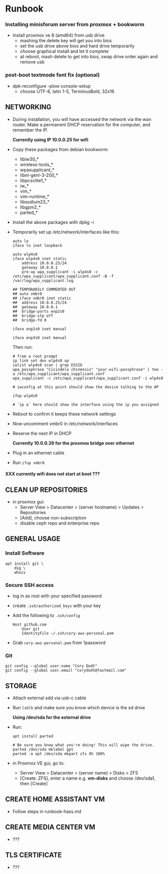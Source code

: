# Runbook

### Installing minisforum server from proxmox + bookworm

- Install proxmox ve 8 (amd64) from usb drive
    - mashing the delete key will get you into bios
    - set the usb drive above bios and hard drive temporarily
    - choose graphical install and let it complete
    - at reboot, mash delete to get into bios, swap drive order again and remove usb

### post-boot textmode font fix (optional)

- dpk-reconfigure -plow console-setup
    - choose UTF-8, latin 1-5, TerminusBold, 32x16


## NETWORKING

- During installation, you will have accessed the network via the wan router. Make a permanent DHCP reservation for the computer, and remember the IP.

    **Currently using IP 10.0.0.25 for wifi**

- Copy these packages from debian bookworm:
    - libiw30_*
    - wireless-tools_*
    - wpasupplicant_*
    - libnl-genl-3-200_*
    - libpcsclite1_*
    - iw_*
    - vim_*
    - vim-runtime_*
    - libsodium23_*
    - libgpm2_*
    - parted_*

- Install the above packages with dpkg -i

- Temporarily set up /etc/network/interfaces like this:

    ```
    auto lo
    iface lo inet loopback

    auto wlp4s0
    iface wlp4s0 inet static
        address 10.0.0.25/24
        gateway 10.0.0.1
        pre-up wpa_supplicant -i wlp4s0 -c /etc/wpa_supplicant/wpa_supplicant.conf -B -f /var/log/wpa_supplicant.log

    ## TEMPORARILY COMMENTED OUT
    ## auto vmbr0
    ## iface vmbr0 inet static
    ## 	address 10.0.0.25/24
    ## 	gateway 10.0.0.1
    ## 	bridge-ports enp2s0
    ## 	bridge-stp off
    ## 	bridge-fd 0

    iface enp2s0 inet manual

    iface enp3s0 inet manual
    ```

    Then run:
    ```
    # from a root prompt
    ip link set dev wlp4s0 up
    iwlist wlp4s0 scan | grep ESSID
    wpa_passphrase "Cicindela chinensis" "your-wifi-passphrase" | tee -a /etc/wpa_supplicant/wpa_supplicant.conf
    wpa_supplicant -c /etc/wpa_supplicant/wpa_supplicant.conf -i wlp4s0

    # iwconfig at this point should show the device talking to the AP

    ifup wlp4s0

    # `ip a` here should show the interface using the ip you assigned
    ```

- Reboot to confirm it keeps these network settings

- _Now_ uncomment vmbr0 in /etc/network/interfaces
- Reserve the next IP in DHCP

    **Currently 10.0.0.26 for the proxmox bridge over ethernet**

- Plug in an ethernet cable

- Run `ifup vmbr0`

#### XXX currently wifi does not start at boot ???


## CLEAN UP REPOSITORIES

- in proxmox gui: 
    - Server View > Datacenter > (server hostname) > Updates > Repositories
    - [Add], choose non-subscription
    - disable ceph repo and enterprise repo


## GENERAL USAGE

### Install Software

```
apt install git \
    dig \
    whois
```

### Secure SSH access

- log in as root with your specified password
- create `.ssh/authorized_keys` with your key
- Add the following to `.ssh/config`

    ```
    Host github.com
        User git
        IdentityFile ~/.ssh/cory-aws-personal.pem
    ```

- Grab `cory-aws-personal.pem` from 1password

### Git

```
git config --global user.name "Cory Dodt"
git config --global user.email "corydodt@fastmail.com"
```


## STORAGE

- Attach external sdd via usb-c cable
- Run `lsblk` and make sure you know which device is the sd drive

    **Using /dev/sda for the external drive**

- Run:
    ```
    apt install parted

    # Be sure you know what you're doing! This will wipe the drive.
    parted /dev/sda mklabel gpt
    parted -a opt /dev/sda mkpart zfs 0% 100%
    ```

- in Proxmox VE gui, go to:
    - Server View > Datacenter > (server name) > Disks > ZFS
    - [Create: ZFS], enter a name e.g. **vm-disks** and choose /dev/sda1, then [Create]


## CREATE HOME ASSISTANT VM

- Follow steps in runbook-hass.md


## CREATE MEDIA CENTER VM

- ???


## TLS CERTIFICATE

- ???
